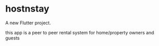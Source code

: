 # hostnstay

A new Flutter project.

this app is a peer to peer rental system for home/property owners and guests
